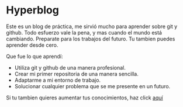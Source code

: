 # Hyperblog 

Este es un blog de práctica, me sirvió mucho para aprender sobre git y github. Todo esfuerzo vale la pena, y mas cuando el mundo está cambiando. Preparate para los trabajos del futuro. Tu tambien puedes aprender desde cero.

Que fue lo que aprendí:
- Utiliza git y github de una manera profesional.
- Crear mi primer repositoria de una manera sencilla.
- Adaptarme a mi entorno de trabajo.
- Solucionar cualquier problema que se me presente en un futuro.

Si tu tambien quieres aumentar tus conocimientos, haz click [aquí](https://platzi.com/clases/git-github/ "aquí")